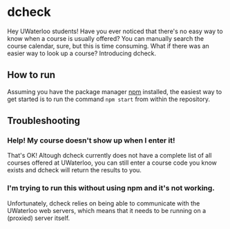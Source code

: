 # dcheck
Hey UWaterloo students! Have you ever noticed that there's no easy way to know when a course is usually offered? You can manually search the course calendar, sure, but this is time consuming. What if there was an easier way to look up a course? Introducing dcheck.

## How to run
Assuming you have the package manager [npm](https://www.npmjs.com/) installed, the easiest way to get started is to run the command `npm start` from within the repository.

## Troubleshooting
### Help! My course doesn't show up when I enter it!
That's OK! Altough dcheck currently does not have a complete list of all courses offered at UWaterloo, you can still enter a course code you know exists and dcheck will return the results to you.

### I'm trying to run this without using npm and it's not working.
Unfortunately, dcheck relies on being able to communicate with the UWaterloo web servers, which means that it needs to be running on a (proxied) server itself. 